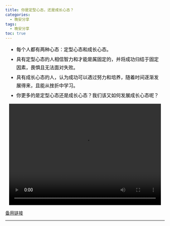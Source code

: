 ```yaml
---
title: 你是定型心态，还是成长心态？
categories:
  - 晚安分享
tags:
  - 晚安分享
toc: true 
---
```


<!-- 
 - 每个人都有两种心态：定型心态和成长心态。
 - 具有定型心态的人相信智力和才能是属固定的，并将成功归结于固定因素，畏惧且无法面对失败。
 - 具有成长心态的人，认为成功可以透过努力和培养，随着时间逐渐发展得来，且能从挫折中学习。
 - 你更多的是定型心态还是成长心态？我们该又如何发展成长心态呢？ -->


<section id="nice" data-tool="mdnice编辑器" data-website="https://www.mdnice.com" style="font-size: 16px; color: black; padding: 0 10px; line-height: 1.6; word-spacing: 0px; letter-spacing: 0px; word-break: break-word; word-wrap: break-word; text-align: left; font-family: Optima-Regular, Optima, PingFangSC-light, PingFangTC-light, 'PingFang SC', Cambria, Cochin, Georgia, Times, 'Times New Roman', serif;"><ul data-tool="mdnice编辑器" style="margin-top: 8px; margin-bottom: 8px; padding-left: 25px; color: black; list-style-type: disc;">
<li><section style="margin-top: 5px; margin-bottom: 5px; line-height: 26px; text-align: left; color: rgb(1,1,1); font-weight: 500; font-size: 15px; font-family: 'Helvetica Neue', Helvetica, 'Segoe UI', Arial, freesans, sans-serif;">每个人都有两种心态：定型心态和成长心态。</section></li><li><section style="margin-top: 5px; margin-bottom: 5px; line-height: 26px; text-align: left; color: rgb(1,1,1); font-weight: 500; font-size: 15px; font-family: 'Helvetica Neue', Helvetica, 'Segoe UI', Arial, freesans, sans-serif;">具有定型心态的人相信智力和才能是属固定的，并将成功归结于固定因素，畏惧且无法面对失败。</section></li><li><section style="margin-top: 5px; margin-bottom: 5px; line-height: 26px; text-align: left; color: rgb(1,1,1); font-weight: 500; font-size: 15px; font-family: 'Helvetica Neue', Helvetica, 'Segoe UI', Arial, freesans, sans-serif;">具有成长心态的人，认为成功可以透过努力和培养，随着时间逐渐发展得来，且能从挫折中学习。</section></li><li><section style="margin-top: 5px; margin-bottom: 5px; line-height: 26px; text-align: left; color: rgb(1,1,1); font-weight: 500; font-size: 15px; font-family: 'Helvetica Neue', Helvetica, 'Segoe UI', Arial, freesans, sans-serif;">你更多的是定型心态还是成长心态？我们该又如何发展成长心态呢？</section></li></ul>
</section>


<p style="text-align:center">
   <video width="480" height="320" controls>
       <source src="/video/84.mp4">
   </video>
</p>
 <p><a href="/video/84.mp4">备用链接</a></p>
 
---






